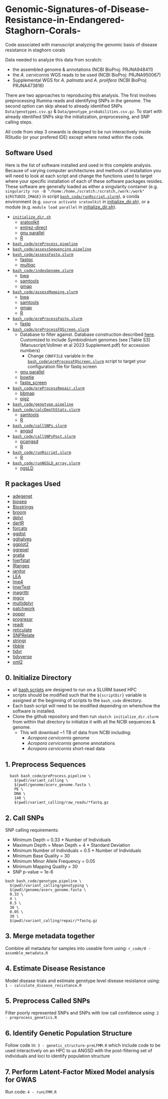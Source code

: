 # Genomic-Signatures-of-Disease-Resistance-in-Endangered-Staghorn-Corals-
Code associated with manuscript analyzing the genomic basis of disease resistance in staghorn corals

Data needed to analyze this data from scratch:
  - the assembled genome & annotations (NCBI BioProj: PRJNA948411)
  - the *A. cervicornis* WGS reads to be used (NCBI BioProj: PRJNA950067)
  - Supplemental WGS for *A. palmata* and *A. prolifera* (NCBI BioProj: PRJNA473816)

There are two approaches to reproducing this analysis. The first involves preprocessing Illumina reads and identifying SNPs in the genome. The second option can skip ahead to already identified SNPs `Data/genotypes.csv.gz` & `Data/genotype_probabilities.csv.gz`. To start with already identified SNPs skip the initialization, preprocessing, and SNP calling steps. 

All code from step 3 onwards is designed to be run interactively inside RStudio (or your prefered IDE) except where noted within the code.

## Software Used
Here is the list of software installed and used in this complete analysis. Because of varying computer architectures and methods of installation you will need to look at each script and change the functions used to target where your specific installation of each of these software packages resides. These software are generally loaded as either a singularity container (e.g. `singularity run -B "/home:/home,/scratch:/scratch,/work:/work" ${RSTUDIO_IMAGE}` in script [`bash_code/runRscript.slurm`](bash_code\runRscript.slurm)), a conda environment (e.g. `source activate sratoolkit` in [initialize_dir.sh](initialize_dir.sh)), or a module (e.g. `module load parallel` in [initialize_dir.sh](initialize_dir.sh)). 

- [`initialize_dir.sh`](initialize_dir.sh)
  - [sratoolkit](https://github.com/ncbi/sra-tools)
  - [entrez-direct](https://ftp.ncbi.nlm.nih.gov/entrez/entrezdirect/versions/21.6.20240308/README)
  - [gnu parallel](https://www.gnu.org/software/parallel/)
  - [R](https://cran.r-project.org/)
- [`bash_code/preProcess.pipeline`](bash_code/preProcess.pipeline)
- [`bash_code/assessSequencing.pipeline`](bash_code/assessSequencing.pipeline)
- [`bash_code/assessFastq.slurm`](bash_code/assessFastq.slurm)
  - [fastqc](https://www.bioinformatics.babraham.ac.uk/projects/fastqc/)
  - [multiqc](https://multiqc.info/)
- [`bash_code/indexGenome.slurm`](bash_code/indexGenome.slurm)
  - [bwa](https://github.com/lh3/bwa)
  - [samtools](http://www.htslib.org/)
  - [gmap](http://research-pub.gene.com/gmap/)
- [`bash_code/assessMapping.slurm`](bash_code/assessMapping.slurm)
  - [bwa](https://github.com/lh3/bwa)
  - [samtools](http://www.htslib.org/)
  - [gmap](http://research-pub.gene.com/gmap/)
  - [R](https://cran.r-project.org/)
- [`bash_code/preProcessFastp.slurm`](bash_code/preProcessFastp.slurm)
  - [fastp](https://github.com/OpenGene/fastp)
- [`bash_code/preProcessFQScreen.slurm`](bash_code/preProcessFQScreen.slurm)
  - Database to filter against. Database construction described [here](https://stevenwingett.github.io/FastQ-Screen/). Customized to include *Symbiodinium* genomes (see [Table S3](Manuscript/Vollmer et al 2023 Supplement.pdf) for accession numbers)
    - Change `CONFFILE` variable in the [`bash_code\preProcessFQScreen.slurm`](bash_code\preProcessFQScreen.slurm) script to target your configuration file for fastq screen
  - [gnu parallel](https://www.gnu.org/software/parallel/)
  - [bowtie](https://bowtie-bio.sourceforge.net/index.shtml)
  - [fastq_screen](https://www.bioinformatics.babraham.ac.uk/projects/fastq_screen/)
- [`bash_code/preProcessRepair.slurm`](bash_code\preProcessRepair.slurm)
  - [bbmap](https://jgi.doe.gov/data-and-tools/software-tools/bbtools/bb-tools-user-guide/bbmap-guide/)
  - [pigz](https://zlib.net/pigz/)
- [`bash_code/genotype.pipeline`](bash_code/genotype.pipeline)
- [`bash_code/calcDepthStats.slurm`](bash_code/calcDepthStats.slurm)
  - [samtools](http://www.htslib.org/)
  - [R](https://cran.r-project.org/)
- [`bash_code/callSNPs.slurm`](bash_code/callSNPs.slurm)
  - [angsd](https://www.popgen.dk/angsd/index.php/ANGSD)
- [`bash_code/callSNPsPost.slurm`](bash_code/callSNPsPost.slurm)
  - [pcangsd](http://www.popgen.dk/software/index.php/PCAngsd)
  - [R](https://cran.r-project.org/)
- [`bash_code/runRscript.slurm`](bash_code/runRscript.slurm)
  - [R](https://cran.r-project.org/)
- [`bash_code/runNGSLD_array.slurm`](bash_code/runNGSLD_array.slurm)
  - [ngsLD](https://github.com/fgvieira/ngsLD)

## R packages Used
- [adegenet](https://cran.r-project.org/web/packages/adegenet/index.html)
- [bioseq](https://cran.r-project.org/web/packages/bioseq/index.html)
- [Biostrings](https://bioconductor.org/packages/release/bioc/html/Biostrings.html)
- [broom](https://cran.r-project.org/web/packages/broom/index.html)
- [dplyr](https://cran.r-project.org/web/packages/dplyr/index.html)
- [dartR](https://cran.r-project.org/web/packages/dartR/index.html)
- [forcats](https://cran.r-project.org/web/packages/forcats/index.html)
- [ggdist](https://cran.r-project.org/web/packages/ggdist/index.html)
- [gghalves](https://cran.r-project.org/web/packages/gghalves/index.html)
- [ggplot2](https://cran.r-project.org/web/packages/ggplot2/index.html)
- [ggrepel](https://cran.r-project.org/web/packages/ggrepel/index.html)
- [gratia](https://cran.r-project.org/web/packages/gratia/index.html)
- [hierfstat](https://cran.r-project.org/web/packages/hierfstat/index.html)
- [IRanges](https://bioconductor.org/packages/release/bioc/html/IRanges.html)
- [janitor](https://cran.r-project.org/web/packages/janitor/index.html)
- [LEA](https://bioconductor.org/packages/release/bioc/html/LEA.html)
- [lme4](https://cran.r-project.org/web/packages/lme4/index.html)
- [lmerTest](https://cran.r-project.org/web/packages/lmerTest/index.html)
- [magrittr](https://cran.r-project.org/web/packages/magrittr/index.html)
- [mgcv](https://cran.r-project.org/web/packages/mgcv/index.html)
- [multidplyr](https://cran.r-project.org/web/packages/multidplyr/index.html)
- [patchwork](https://cran.r-project.org/web/packages/patchwork/index.html)
- [poppr](https://cran.r-project.org/web/packages/poppr/index.html)
- [progressr](https://cran.r-project.org/web/packages/progressr/index.html)
- [readr](https://cran.r-project.org/web/packages/readr/index.html)
- [reticulate](https://cran.r-project.org/web/packages/reticulate/index.html)
- [SNPRelate](https://www.bioconductor.org/packages/release/bioc/html/SNPRelate.html)
- [stringr](https://cran.r-project.org/web/packages/stringr/index.html)
- [tibble](https://cran.r-project.org/web/packages/tibble/index.html)
- [tidyr](https://cran.r-project.org/web/packages/tidyr/index.html)
- [tidyverse](https://cran.r-project.org/web/packages/tidyverse/index.html)
- [xml2](https://cran.r-project.org/web/packages/xml2/index.html)

## 0. Initialize Directory
- all [bash scripts](bash_code) are designed to run on a SLURM based HPC
- scripts should be modified such that the `${scriptDir}` variable is assigned at the beginning of scripts to the `bash_code` directory.
- Each bash script will need to be modified depending on where/how the software is installed. 
- Clone the github repository and then run `sbatch initialize_dir.slurm` from within that directory to initialize it with all the NCBI sequences & genome. 
  - This will download ~1 TB of data from NCBI including:
    - *Acropora cervicornis* genome 
    - *Acropora cervicornis* genome annotations 
    - *Acropora cervicornis* short-read data

## 1. Preprocess Sequences
  ```
    bash bash_code/preProcess.pipeline \
      $(pwd)/variant_calling \
      $(pwd)/genome/acerv_genome.fasta \
      PE \
      DNA \
      140 \
      $(pwd)/variant_calling/raw_reads/*fastq.gz
  ```

## 2. Call SNPs
SNP calling requirements:
  - Minimum Depth = 0.33 * Number of Individuals
  - Maximum Depth = Mean Depth + 4 * Standard Deviation
  - Minimum Number of Individuals = 0.5 * Number of Individuals
  - Minimum Base Quality = 30
  - Minimum Minor Allele Frequency = 0.05
  - Minimum Mapping Quality = 30
  - SNP p-value = 1e-6
  ```
  bash bash_code/genotype.pipeline \
    $(pwd)/variant_calling/genotyping \
    $(pwd)/genome/acerv_genome.fasta \
    0.33 \
    4 \
    0.5 \
    30 \
    0.05 \
    30 \
    $(pwd)/variant_calling/repair/*fastq.gz
  ```

## 3. Merge metadata together
Combine all metadata for samples into useable form using: `r_code/0 - assemble_metadata.R`

## 4. Estimate Disease Resistance
Model disease trials and estimate genotype level disease resistance using: `1 - calculate_disease_resistance.R`

## 5. Preprocess Called SNPs
Filter poorly represented SNPs and SNPs with low call confidence using: `2 - preprocess_genetics.R`

## 6. Identify Genetic Population Structure
Follow code in: `3 - genetic_structure-preLFMM.R` which include code to be used interactively on an HPC to us ANGSD with the post-filtering set of individuals and loci to identify population structure

## 7. Perform Latent-Factor Mixed Model analysis for GWAS
Run code: `4 - runLFMM.R`
